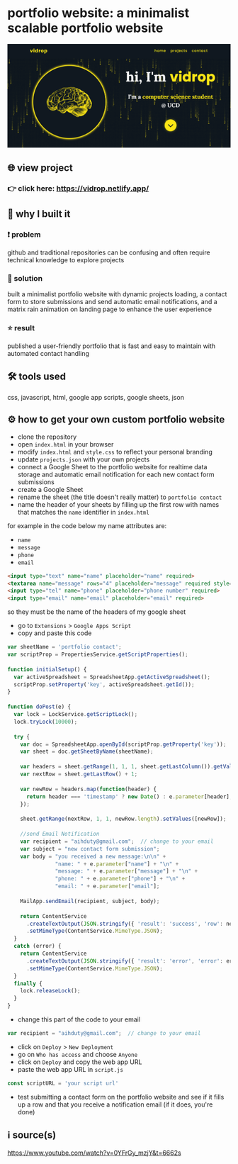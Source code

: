 # portfolio website: a minimalist scalable portfolio website
![1](1.png)
## 🌐 view project
### 👉 click here: https://vidrop.netlify.app/
## 🎯 why I built it
### ❗ problem
github and traditional repositories can be confusing and often require technical knowledge to explore projects
### 🧠 solution
built a minimalist portfolio website with dynamic projects loading, a contact form to store submissions and send automatic
email notifications, and a matrix rain animation on landing page to enhance the user experience
### ⭐ result
published a user-friendly portfolio that is fast and easy to maintain with automated contact handling
## 🛠️ tools used
css, javascript, html, google app scripts, google sheets, json
## ⚙️ how to get your own custom portfolio website
- clone the repository
- open `index.html` in your browser
- modify `index.html` and `style.css` to reflect your personal branding
- update `projects.json` with your own projects
- connect a Google Sheet to the portfolio website for realtime data storage and automatic email notification for each new contact form submissions
- create a Google Sheet
- rename the sheet (the title doesn't really matter) to `portfolio contact`
- name the header of your sheets by filling up the first row with names that matches the `name` identifier in `index.html`

for example in the code below my name attributes are:

- `name`
- `message`
- `phone`
- `email`

```html
<input type="text" name="name" placeholder="name" required>
<textarea name="message" rows="4" placeholder="message" required style="resize: none;"></textarea>
<input type="tel" name="phone" placeholder="phone number" required>
<input type="email" name="email" placeholder="email" required>
```

so they must be the name of the headers of my google sheet

- go to `Extensions` > `Google Apps Script`
- copy and paste this code

```jsx
var sheetName = 'portfolio contact';
var scriptProp = PropertiesService.getScriptProperties();

function initialSetup() {
  var activeSpreadsheet = SpreadsheetApp.getActiveSpreadsheet();
  scriptProp.setProperty('key', activeSpreadsheet.getId());
}

function doPost(e) {
  var lock = LockService.getScriptLock();
  lock.tryLock(10000);

  try {
    var doc = SpreadsheetApp.openById(scriptProp.getProperty('key'));
    var sheet = doc.getSheetByName(sheetName);

    var headers = sheet.getRange(1, 1, 1, sheet.getLastColumn()).getValues()[0];
    var nextRow = sheet.getLastRow() + 1;

    var newRow = headers.map(function(header) {
      return header === 'timestamp' ? new Date() : e.parameter[header];
    });

    sheet.getRange(nextRow, 1, 1, newRow.length).setValues([newRow]);

    //send Email Notification
    var recipient = "aihduty@gmail.com";  // change to your email
    var subject = "new contact form submission";
    var body = "you received a new message:\n\n" +
               "name: " + e.parameter["name"] + "\n" +
               "message: " + e.parameter["message"] + "\n" +
               "phone: " + e.parameter["phone"] + "\n" +
               "email: " + e.parameter["email"];

    MailApp.sendEmail(recipient, subject, body);

    return ContentService
      .createTextOutput(JSON.stringify({ 'result': 'success', 'row': nextRow }))
      .setMimeType(ContentService.MimeType.JSON);
  }
  catch (error) {
    return ContentService
      .createTextOutput(JSON.stringify({ 'result': 'error', 'error': error }))
      .setMimeType(ContentService.MimeType.JSON);
  }
  finally {
    lock.releaseLock();
  }
}
```

- change this part of the code to your email

```jsx
var recipient = "aihduty@gmail.com";  // change to your email
```

- click on `Deploy` > `New Deployment`
- go on `Who has access` and choose `Anyone`
- click on `Deploy` and copy the web app URL
- paste the web app URL in `script.js`

```jsx
const scriptURL = 'your script url'
```

- test submitting a contact form on the portfolio website and see if it fills up a row and that you receive a notification email (if it does, you're done)
## ℹ️ source(s)
https://www.youtube.com/watch?v=0YFrGy_mzjY&t=6662s